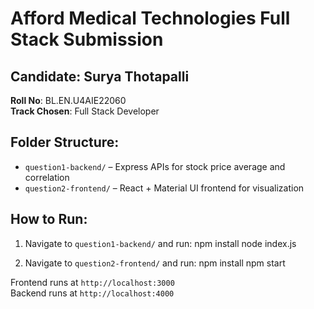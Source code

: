 # Afford Medical Technologies Full Stack Submission

## Candidate: Surya Thotapalli  
**Roll No**: BL.EN.U4AIE22060  
**Track Chosen**: Full Stack Developer  

## Folder Structure:
- `question1-backend/` – Express APIs for stock price average and correlation
- `question2-frontend/` – React + Material UI frontend for visualization

## How to Run:
1. Navigate to `question1-backend/` and run:
npm install
node index.js

2. Navigate to `question2-frontend/` and run:
npm install
npm start

Frontend runs at `http://localhost:3000`  
Backend runs at `http://localhost:4000`
